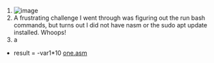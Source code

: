1.
   ![image](https://github.com/user-attachments/assets/2e7225c3-59cc-489b-b1a3-797153d458ac)
2. A frustrating challenge I went through was figuring out the run bash commands, but turns out I did not have nasm or the sudo apt update installed. Whoops!
3.  a
   - result = -var1*10
     <a href="">one.asm</a>

